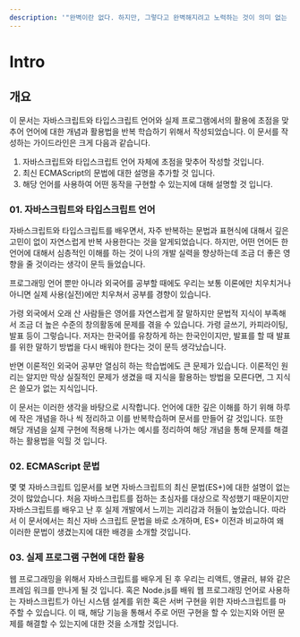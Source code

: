 ```yaml
---
description: '"완벽이란 없다. 하지만, 그렇다고 완벽해지려고 노력하는 것이 의미 없는 일은 아니다."'
---
```


# Intro

## 개요

 이 문서는 자바스크립트와 타입스크립트 언어와 실제 프로그램에서의 활용에 초점을 맞추어 언어에 대한 개념과 활용법을 반복 학습하기 위해서 작성되었습니다. 이 문서를 작성하는 가이드라인은 크게 다음과 같습니다.

1. 자바스크립트와 타입스크립트 언어 자체에 초점을 맞추어 작성할 것입니다.
2. 최신 ECMAScript의 문법에 대한 설명을 추가할 것 입니다.
3. 해당 언어를 사용하여 어떤 동작을 구현할 수 있는지에 대해 설명할 것 입니다.

### 01. 자바스크립트와 타입스크립트 언어

 자바스크립트와 타입스크립트를 배우면서, 자주 반복하는 문법과 표현식에 대해서 깊은 고민이 없이 자연스럽게 반복 사용한다는 것을 알게되었습니다. 하지만, 어떤 언어든 한 언어에 대해서 심층적인 이해를 하는 것이 나의 개발 실력을 향상하는데 조금 더 좋은 영향을 줄 것이라는 생각이 문득 들었습니다.

 프로그래밍 언어 뿐만 아니라 외국어를 공부할 때에도 우리는 보통 이론에만 치우치거나 아니면 실제 사용\(실전\)에만 치우쳐서 공부를 경향이 있습니다. 

 가령 외국에서 오래 산 사람들은 영어를 자연스럽게 잘 말하지만 문법적 지식이 부족해서 조금 더 높은 수준의 창의활동에 문제를 겪을 수 있습니다. 가령 글쓰기, 카피라이팅, 발표 등이 그렇습니다. 저자는 한국어를 유창하게 하는 한국인이지만, 발표를 할 때 발표를 위한 말하기 방법을 다시 배워야 한다는 것이 문득 생각났습니다.

 반면 이론적인 외국어 공부만 열심히 하는 학습법에도 큰 문제가 있습니다. 이론적인 원리는 알지만 막상 실질적인 문제가 생겼을 때 지식을 활용하는 방법을 모른다면, 그 지식은 쓸모가 없는 지식입니다.

 이 문서는 이러한 생각을 바탕으로 시작합니다. 언어에 대한 깊은 이해를 하기 위해 하루에 작은 개념을 하나 씩 정리하고 이를 반복학습하며 문서를 만들어 갈 것입니다. 또한 해당 개념을 실제 구현에 적용해 나가는 예시를 정리하여 해당 개념을 통해 문제를 해결하는 활용법을 익힐 것 입니다.

### 02. ECMAScript 문법

 몇 몇 자바스크립트 입문서를 보면 자바스크립트의 최신 문법\(ES+\)에 대한 설명이 없는 것이 많았습니다. 처음 자바스크립트를 접하는 초심자를 대상으로 작성했기 때문이지만 자바스크립트를 배우고 난 후 실제 개발에서 느끼는 괴리감과 허들이 높았습니다. 따라서 이 문서에서는 최신 자바 스크립트 문법을 바로 소개하며, ES+ 이전과 비교하여 왜 이러한 문법이 생겼는지에 대한 배경을 소개할 것입니다.

### 03. 실제 프로그램 구현에 대한 활용 

 웹 프로그래밍을 위해서 자바스크립트를 배우게 된 후 우리는 리액트, 앵귤러, 뷰와 같은 프레임 워크를 만나게 될 것 입니다. 혹은 Node.js를 배워 웹 프로그래밍 언어로 사용하는 자바스크립트가 아닌 시스템 설계를 위한 혹은 서버 구현을 위한 자바스크립트를 마주할 수 있습니다. 이 때, 해당 기능을 통해서 주로 어떤 구현을 할 수 있는지와 어떤 문제를 해결할 수 있는지에 대한 것을 소개할 것입니다.

